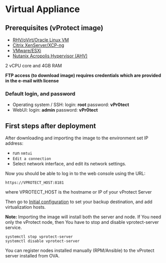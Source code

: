 # Virtual Appliance

## Prerequisites \(vProtect image\)

* [RHV/oVirt/Oracle Linux VM](rhv-ovirt-olvm-virtual-appliance.md)
* [Citrix XenServer/XCP-ng](citrix-hypervisor-or-xcp-ng-virtual-appliance.md)
* [VMware/ESXi](vmware-virtual-appliance.md) 
* [Nutanix Acropolis Hypervisor \(AHV\)](nutanix-virtual-appliance.md)

2 vCPU core and 4GB RAM

**FTP access \(to download image\) requires credentials which are provided in the e-mail with license**

### Default login, and password

* Operating system / SSH: login: **root** password: **vPr0tect**
* WebUI: login: **admin** password: **vPr0tect**

## First steps after deployment

After downloading and importing the image to the environment set IP address:

* run `nmtui` 
* `Edit a connection`
* Select network interface, and edit its network settings.

Now you should be able to log in to the web console using the URL:
```text
https://VPROTECT_HOST:8181
```
where VPROTECT_HOST is the hostname or IP of your vProtect Server


Then go to [Initial configuration](../initial-configuration.md) to set your backup destination, and add virtualization hosts.

**Note:** Importing the image will install both the server and node. If You need only the vProtect node, then You have to stop and disable vprotect-server service.

```text
systemctl stop vprotect-server
systemctl disable vprotect-server
```

You can register nodes installed manually \(RPM/Ansible\) to the vProtect server installed from OVA.

